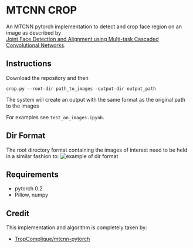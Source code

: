 # MTCNN CROP

An MTCNN pytorch implementation to detect and crop face region on an image as described by   
[Joint Face Detection and Alignment using Multi-task Cascaded Convolutional Networks](https://arxiv.org/abs/1604.02878).

## Instructions
Download the repository and then
```linux
crop.py --root-dir path_to_images -output-dir output_path
```
The system will create an output with the same format as the original path to the images

For examples see `test_on_images.ipynb`.

## Dir Format
The root directory format containing the images of interest need to be held in a similar fashion to:
![example of dir format](/home/eeplater/Pictures/sample.png)

## Requirements
* pytorch 0.2
* Pillow, numpy

## Credit
This implementation and algorithm is completely taken by:
* [TropComplique/mtcnn-pytorch](https://github.com/TropComplique/mtcnn-pytorch)  
